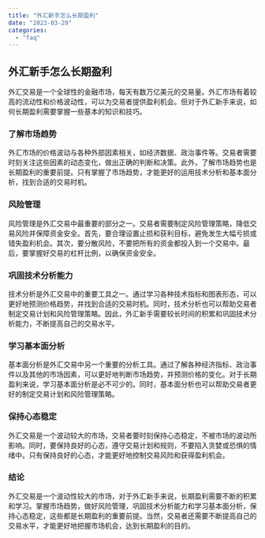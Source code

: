 ```yaml
---
title: "外汇新手怎么长期盈利"
date: "2023-03-29"
categories: 
  - "faq"
---
```


## 外汇新手怎么长期盈利

外汇交易是一个全球性的金融市场，每天有数万亿美元的交易量。外汇市场有着较高的流动性和价格波动性，可以为交易者提供盈利机会。但对于外汇新手来说，如何长期盈利需要掌握一些基本的知识和技巧。

### 了解市场趋势

外汇市场的价格波动与各种外部因素相关，如经济数据、政治事件等。交易者需要时刻关注这些因素的动态变化，做出正确的判断和决策。此外，了解市场趋势也是长期盈利的重要前提。只有掌握了市场趋势，才能更好的运用技术分析和基本面分析，找到合适的交易时机。

### 风险管理

风险管理是外汇交易中最重要的部分之一。交易者需要制定风险管理策略，降低交易风险并保障资金安全。首先，要合理设置止损和获利目标，避免发生大幅亏损或错失盈利机会。其次，要分散风险，不要把所有的资金都投入到一个交易中。最后，要掌握好交易的杠杆比例，以确保资金安全。

### 巩固技术分析能力

技术分析是外汇交易中的重要工具之一。通过学习各种技术指标和图表形态，可以更好地预测价格趋势，并找到合适的交易时机。同时，技术分析也可以帮助交易者制定交易计划和风险管理策略。因此，外汇新手需要较长时间的积累和巩固技术分析能力，不断提高自己的交易水平。

### 学习基本面分析

基本面分析是外汇交易中另一个重要的分析工具。通过了解各种经济指标、政治事件以及其他的市场因素，可以更好地判断市场趋势，并预测价格的变化。对于长期盈利来说，学习基本面分析是必不可少的。同时，基本面分析也可以帮助交易者更好的制定交易计划和风险管理策略。

### 保持心态稳定

外汇交易是一个波动较大的市场，交易者要时刻保持心态稳定，不被市场的波动所影响。同时，要保持良好的心态，遵守交易计划和规则，不要陷入贪婪或恐惧的情绪中。只有保持良好的心态，才能更好地控制交易风险和获得盈利机会。

### 结论

外汇交易是一个波动性较大的市场，对于外汇新手来说，长期盈利需要不断的积累和学习。掌握市场趋势，做好风险管理，巩固技术分析能力和学习基本面分析，保持心态稳定，这些都是长期盈利的重要前提。当然，交易者还需要不断提高自己的交易水平，才能更好地把握市场机会，达到长期盈利的目的。
